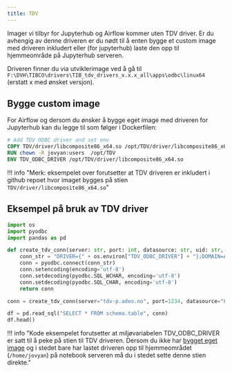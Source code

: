 ```yaml
---
title: TDV
---
```


Imager vi tilbyr for Jupyterhub og Airflow kommer uten TDV driver. 
Er du avhengig av denne driveren er du nødt til å enten bygge et custom image med driveren inkludert eller (for jupyterhub) laste den opp til hjemmeområde på Jupyterhub serveren.

Driveren finner du via utviklerimage ved å gå til `F:\DVH\TIBCO\drivers\TIB_tdv_drivers_x.x.x_all\apps\odbc\linux64` (erstatt x med ønsket versjon).

## Bygge custom image
For Airflow og dersom du ønsker å bygge eget image med driveren for Jupyterhub kan du legge til som følger i Dockerfilen:

```Dockerfile
# Add TDV ODBC driver and set env
COPY TDV/driver/libcomposite86_x64.so /opt/TDV/driver/libcomposite86_x64.so
RUN chown -R jovyan:users  /opt/TDV
ENV TDV_ODBC_DRIVER /opt/TDV/driver/libcomposite86_x64.so
```

!!! info "Merk: eksempelet over forutsetter at TDV driveren er inkludert i github repoet hvor imaget bygges på stien `TDV/driver/libcomposite86_x64.so`"

## Eksempel på bruk av TDV driver

```python
import os
import pyodbc
import pandas as pd

def create_tdv_conn(server: str, port: int, datasource: str, uid: str, pwd: str):
    conn_str = "DRIVER={" + os.environ["TDV_ODBC_DRIVER"] + "};DOMAIN=ADEO;SERVER=" + server + ";PORT=" + str(port) + ";DATASOURCE=" + datasource + ";UID=" + uid + ";PWD=" + pwd
    conn = pyodbc.connect(conn_str)
    conn.setencoding(encoding='utf-8')
    conn.setdecoding(pyodbc.SQL_WCHAR, encoding='utf-8')
    conn.setdecoding(pyodbc.SQL_CHAR, encoding='utf-8')
    return conn

conn = create_tdv_conn(server="tdv-p.adeo.no", port=1234, datasource="Plattform", uid=os.environ["TDV_USER"], pwd=os.environ["TDV_PASSWORD"])

df = pd.read_sql("SELECT * FROM schema.table", conn)
df.head()
```

!!! info "Kode eksempelet forutsetter at miljøvariabelen TDV_ODBC_DRIVER er satt til å peke på stien til TDV driveren. Dersom du ikke har [bygget eget image](#bygge-custom-image) og i stedet bare har lastet driveren opp til hjemmeområdet (`/home/jovyan`) på notebook serveren må du i stedet sette denne stien direkte."
